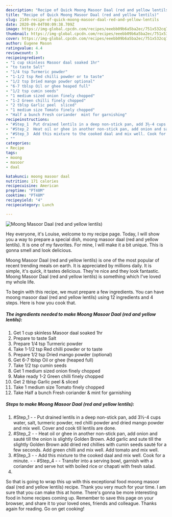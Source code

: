 ```yaml
---
description: "Recipe of Quick Moong Masoor Daal (red and yellow lentils)"
title: "Recipe of Quick Moong Masoor Daal (red and yellow lentils)"
slug: 2149-recipe-of-quick-moong-masoor-daal-red-and-yellow-lentils
date: 2020-09-04T00:09:38.709Z
image: https://img-global.cpcdn.com/recipes/eeebb09b6a5ba2ec/751x532cq70/moong-masoor-daal-red-and-yellow-lentils-recipe-main-photo.jpg
thumbnail: https://img-global.cpcdn.com/recipes/eeebb09b6a5ba2ec/751x532cq70/moong-masoor-daal-red-and-yellow-lentils-recipe-main-photo.jpg
cover: https://img-global.cpcdn.com/recipes/eeebb09b6a5ba2ec/751x532cq70/moong-masoor-daal-red-and-yellow-lentils-recipe-main-photo.jpg
author: Eugene Mason
ratingvalue: 4.4
reviewcount: 3
recipeingredient:
- "1 cup skinless Masoor daal soaked 1hr"
- "to taste Salt"
- "1/4 tsp Turmeric powder"
- "1-1/2 tsp Red chilli powder or to taste"
- "1/2 tsp Dried mango powder optional"
- "6-7 tblsp Oil or ghee heaped full"
- "1/2 tsp cumin seeds"
- "1 medium sized onion finely chopped"
- "1-2 Green chilli finely chopped"
- "2 tblsp Garlic peel  sliced"
- "1 medium size Tomato finely chopped"
- "Half a bunch Fresh coriander  mint for garnishing"
recipeinstructions:
- "#Step_1  Put drained lentils in a deep non-stick pan, add 3½-4 cups water, salt, turmeric powder, red chilli powder and dried mango powder and mix well. Cover and cook till lentils are done."
- "#Step_2  Heat oil or ghee in another non-stick pan, add onion and sauté till the onion is slightly Golden Brown. Add garlic and sute till the slightly Golden Brown add dried red chillies with cumin seeds sauté for a few seconds. Add green chilli and mix well. Add tomato and mix well."
- "#Step_3  Add this mixture to the cooked daal and mix well. Cook for a minute.  #Step_4  Transfer into a serving bowl, garnish with a coriander and serve hot with boiled rice or chapati with fresh salad."
- ""
categories:
- Recipe
tags:
- moong
- masoor
- daal

katakunci: moong masoor daal 
nutrition: 171 calories
recipecuisine: American
preptime: "PT40M"
cooktime: "PT48M"
recipeyield: "4"
recipecategory: Lunch

---
```



![Moong Masoor Daal (red and yellow lentils)](https://img-global.cpcdn.com/recipes/eeebb09b6a5ba2ec/751x532cq70/moong-masoor-daal-red-and-yellow-lentils-recipe-main-photo.jpg)

Hey everyone, it's Louise, welcome to my recipe page. Today, I will show you a way to prepare a special dish, moong masoor daal (red and yellow lentils). It is one of my favorites. For mine, I will make it a bit unique. This is gonna smell and look delicious.



Moong Masoor Daal (red and yellow lentils) is one of the most popular of recent trending meals on earth. It is appreciated by millions daily. It is simple, it's quick, it tastes delicious. They're nice and they look fantastic. Moong Masoor Daal (red and yellow lentils) is something which I've loved my whole life.


To begin with this recipe, we must prepare a few ingredients. You can have moong masoor daal (red and yellow lentils) using 12 ingredients and 4 steps. Here is how you cook that.

<!--inarticleads1-->

##### The ingredients needed to make Moong Masoor Daal (red and yellow lentils):

1. Get 1 cup skinless Masoor daal soaked 1hr
1. Prepare to taste Salt
1. Prepare 1/4 tsp Turmeric powder
1. Take 1-1/2 tsp Red chilli powder or to taste
1. Prepare 1/2 tsp Dried mango powder (optional)
1. Get 6-7 tblsp Oil or ghee (heaped full)
1. Take 1/2 tsp cumin seeds
1. Get 1 medium sized onion finely chopped
1. Make ready 1-2 Green chilli finely chopped
1. Get 2 tblsp Garlic peel &amp; sliced
1. Take 1 medium size Tomato finely chopped
1. Take Half a bunch Fresh coriander &amp; mint for garnishing




<!--inarticleads2-->

##### Steps to make Moong Masoor Daal (red and yellow lentils):

1. #Step_1 -  - Put drained lentils in a deep non-stick pan, add 3½-4 cups water, salt, turmeric powder, red chilli powder and dried mango powder and mix well. Cover and cook till lentils are done.
1. #Step_2 -  - Heat oil or ghee in another non-stick pan, add onion and sauté till the onion is slightly Golden Brown. Add garlic and sute till the slightly Golden Brown add dried red chillies with cumin seeds sauté for a few seconds. Add green chilli and mix well. Add tomato and mix well.
1. #Step_3 -  - Add this mixture to the cooked daal and mix well. Cook for a minute. -  - #Step_4 -  - Transfer into a serving bowl, garnish with a coriander and serve hot with boiled rice or chapati with fresh salad.
1. 




So that is going to wrap this up with this exceptional food moong masoor daal (red and yellow lentils) recipe. Thank you very much for your time. I am sure that you can make this at home. There's gonna be more interesting food in home recipes coming up. Remember to save this page on your browser, and share it to your loved ones, friends and colleague. Thanks again for reading. Go on get cooking!
